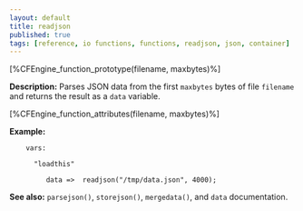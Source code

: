 ```yaml
---
layout: default
title: readjson
published: true
tags: [reference, io functions, functions, readjson, json, container]
---
```


[%CFEngine_function_prototype(filename, maxbytes)%]

**Description:** Parses JSON data from the first `maxbytes` bytes of
file `filename` and returns the result as a `data` variable.

[%CFEngine_function_attributes(filename, maxbytes)%]

**Example:**

```cf3
    vars:

      "loadthis" 

         data =>  readjson("/tmp/data.json", 4000);
```

**See also:** `parsejson()`, `storejson()`, `mergedata()`, and `data` documentation.
